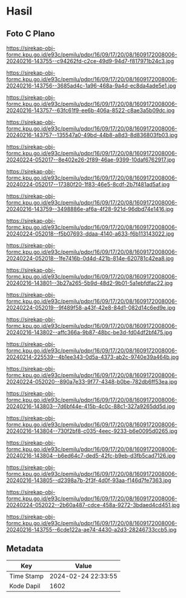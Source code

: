 # Hasil

## Foto C Plano

https://sirekap-obj-formc.kpu.go.id/e93c/pemilu/pdpr/16/09/17/20/08/1609172008006-20240216-143755--c94262fd-c2ce-49d9-94d7-f817971b24c3.jpg

https://sirekap-obj-formc.kpu.go.id/e93c/pemilu/pdpr/16/09/17/20/08/1609172008006-20240216-143756--3685ad4c-1a96-468a-9a4d-ec8da4ade5e1.jpg

https://sirekap-obj-formc.kpu.go.id/e93c/pemilu/pdpr/16/09/17/20/08/1609172008006-20240216-143757--63fc61f9-ee6b-406a-8522-c8ae3a5b09dc.jpg

https://sirekap-obj-formc.kpu.go.id/e93c/pemilu/pdpr/16/09/17/20/08/1609172008006-20240216-143757--135547a0-49bd-44b8-a8d3-8d836803fb03.jpg

https://sirekap-obj-formc.kpu.go.id/e93c/pemilu/pdpr/16/09/17/20/08/1609172008006-20240224-052017--8e402e26-2f89-46ae-9399-10daf6762917.jpg

https://sirekap-obj-formc.kpu.go.id/e93c/pemilu/pdpr/16/09/17/20/08/1609172008006-20240224-052017--17380f20-1f83-46e5-8cdf-2b7f481ad5af.jpg

https://sirekap-obj-formc.kpu.go.id/e93c/pemilu/pdpr/16/09/17/20/08/1609172008006-20240216-143759--3498886e-af6a-4f28-921d-96dbd74e1416.jpg

https://sirekap-obj-formc.kpu.go.id/e93c/pemilu/pdpr/16/09/17/20/08/1609172008006-20240224-052018--f5b07693-ddaa-4140-a633-f6b113143022.jpg

https://sirekap-obj-formc.kpu.go.id/e93c/pemilu/pdpr/16/09/17/20/08/1609172008006-20240224-052018--1fe7416b-0d4d-421b-814e-620781c42ea8.jpg

https://sirekap-obj-formc.kpu.go.id/e93c/pemilu/pdpr/16/09/17/20/08/1609172008006-20240216-143801--3b27a265-5b9d-48d2-9b01-5a1ebfdfac22.jpg

https://sirekap-obj-formc.kpu.go.id/e93c/pemilu/pdpr/16/09/17/20/08/1609172008006-20240224-052019--9f489f58-a43f-42e8-84d1-082d14c6ed9e.jpg

https://sirekap-obj-formc.kpu.go.id/e93c/pemilu/pdpr/16/09/17/20/08/1609172008006-20240216-143802--affc366a-9b87-48bc-be3d-fd04df2bf475.jpg

https://sirekap-obj-formc.kpu.go.id/e93c/pemilu/pdpr/16/09/17/20/08/1609172008006-20240214-225539--4b1ee343-0d5a-4373-ab2c-9740e39a464b.jpg

https://sirekap-obj-formc.kpu.go.id/e93c/pemilu/pdpr/16/09/17/20/08/1609172008006-20240224-052020--890a7e33-9f77-4348-b0be-782db6ff53ea.jpg

https://sirekap-obj-formc.kpu.go.id/e93c/pemilu/pdpr/16/09/17/20/08/1609172008006-20240216-143803--7d6bf44e-415b-4c0c-88c1-327a9265dd5d.jpg

https://sirekap-obj-formc.kpu.go.id/e93c/pemilu/pdpr/16/09/17/20/08/1609172008006-20240216-143804--730f2bf8-c035-4eec-9233-b6e0095d0265.jpg

https://sirekap-obj-formc.kpu.go.id/e93c/pemilu/pdpr/16/09/17/20/08/1609172008006-20240216-143804--b6ed64c7-ded5-42fc-b9eb-d3fb5cad7126.jpg

https://sirekap-obj-formc.kpu.go.id/e93c/pemilu/pdpr/16/09/17/20/08/1609172008006-20240216-143805--d2398a7b-2f3f-4d0f-93aa-f146d7fe7363.jpg

https://sirekap-obj-formc.kpu.go.id/e93c/pemilu/pdpr/16/09/17/20/08/1609172008006-20240224-052022--2b60a487-cdce-458a-9272-3bdaed4cd451.jpg

https://sirekap-obj-formc.kpu.go.id/e93c/pemilu/pdpr/16/09/17/20/08/1609172008006-20240216-143755--6cde122a-ae74-4430-a2d3-28246733ccb5.jpg


## Metadata

| Key        | Value               |
| ---------- | ------------------- |
| Time Stamp | 2024-02-24 22:33:55 |
| Kode Dapil | 1602                |




